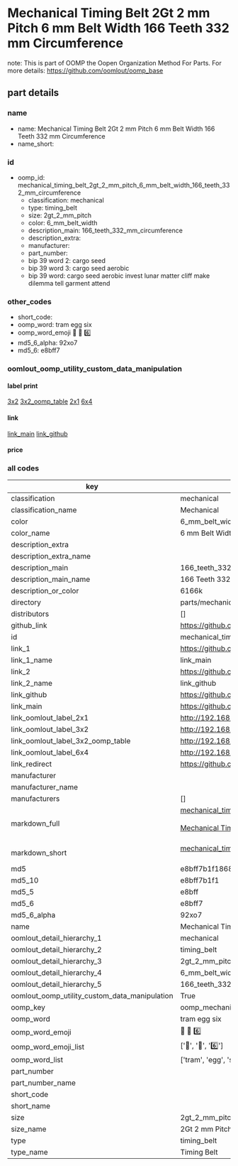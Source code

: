 # Mechanical Timing Belt 2Gt 2 mm Pitch 6 mm Belt Width 166 Teeth 332 mm Circumference  

note: This is part of OOMP the Oopen Organization Method For Parts. For more details: https://github.com/oomlout/oomp_base

##  part details
  







### name
* name: Mechanical Timing Belt 2Gt 2 mm Pitch 6 mm Belt Width 166 Teeth 332 mm Circumference
* name_short: 
### id
* oomp_id: mechanical_timing_belt_2gt_2_mm_pitch_6_mm_belt_width_166_teeth_332_mm_circumference
  * classification: mechanical
  * type: timing_belt
  * size: 2gt_2_mm_pitch
  * color: 6_mm_belt_width
  * description_main: 166_teeth_332_mm_circumference
  * description_extra: 
  * manufacturer: 
  * part_number: 
  * bip 39 word 2: cargo seed
  * bip 39 word 3: cargo seed aerobic
  * bip 39 word: cargo seed aerobic invest lunar matter cliff make dilemma tell garment attend

### other_codes
* short_code: 
* oomp_word: tram egg six
* oomp_word_emoji :tram: :egg: :six:
* md5_6_alpha: 92xo7
* md5_6: e8bff7






### oomlout_oomp_utility_custom_data_manipulation
#### label print
[3x2](http://192.168.1.245:1112/?label=oomp%2092xo7)
[3x2_oomp_table](http://192.168.1.108:1112/?label=oomp%2092xo7)
[2x1](http://192.168.1.242:1112/?label=oomp%2092xo7)
[6x4](http://192.168.1.55:1112/?label=oomp%2092xo7)    

#### link

[link_main](https://github.com/oomlout/oomlout_oomp_version_1_messy/tree/main/parts/mechanical_timing_belt_2gt_2_mm_pitch_6_mm_belt_width_166_teeth_332_mm_circumference) [link_github](https://github.com/oomlout/oomlout_oomp_version_1_messy/tree/main/parts/mechanical_timing_belt_2gt_2_mm_pitch_6_mm_belt_width_166_teeth_332_mm_circumference)                             

#### price







### all codes 
| key | value |  
| --- | --- |  
| classification | mechanical |  
| classification_name | Mechanical |  
| color | 6_mm_belt_width |  
| color_name | 6 mm Belt Width |  
| description_extra |  |  
| description_extra_name |  |  
| description_main | 166_teeth_332_mm_circumference |  
| description_main_name | 166 Teeth 332 mm Circumference |  
| description_or_color | 6166k |  
| directory | parts/mechanical_timing_belt_2gt_2_mm_pitch_6_mm_belt_width_166_teeth_332_mm_circumference |  
| distributors | [] |  
| github_link | https://github.com/oomlout/oomlout_oomp_part_src/tree/main/parts/mechanical_timing_belt_2gt_2_mm_pitch_6_mm_belt_width_166_teeth_332_mm_circumference |  
| id | mechanical_timing_belt_2gt_2_mm_pitch_6_mm_belt_width_166_teeth_332_mm_circumference |  
| link_1 | https://github.com/oomlout/oomlout_oomp_version_1_messy/tree/main/parts/mechanical_timing_belt_2gt_2_mm_pitch_6_mm_belt_width_166_teeth_332_mm_circumference |  
| link_1_name | link_main |  
| link_2 | https://github.com/oomlout/oomlout_oomp_version_1_messy/tree/main/parts/mechanical_timing_belt_2gt_2_mm_pitch_6_mm_belt_width_166_teeth_332_mm_circumference |  
| link_2_name | link_github |  
| link_github | https://github.com/oomlout/oomlout_oomp_version_1_messy/tree/main/parts/mechanical_timing_belt_2gt_2_mm_pitch_6_mm_belt_width_166_teeth_332_mm_circumference |  
| link_main | https://github.com/oomlout/oomlout_oomp_version_1_messy/tree/main/parts/mechanical_timing_belt_2gt_2_mm_pitch_6_mm_belt_width_166_teeth_332_mm_circumference |  
| link_oomlout_label_2x1 | http://192.168.1.242:1112/?label=oomp%2092xo7 |  
| link_oomlout_label_3x2 | http://192.168.1.245:1112/?label=oomp%2092xo7 |  
| link_oomlout_label_3x2_oomp_table | http://192.168.1.108:1112/?label=oomp%2092xo7 |  
| link_oomlout_label_6x4 | http://192.168.1.55:1112/?label=oomp%2092xo7 |  
| link_redirect | https://github.com/oomlout/oomlout_oomp_version_1_messy/tree/main/parts/mechanical_timing_belt_2gt_2_mm_pitch_6_mm_belt_width_166_teeth_332_mm_circumference |  
| manufacturer |  |  
| manufacturer_name |  |  
| manufacturers | [] |  
| markdown_full | [mechanical_timing_belt_2gt_2_mm_pitch_6_mm_belt_width_166_teeth_332_mm_circumference](none)<br>[](none)<br>[Mechanical Timing Belt 2Gt 2 Mm Pitch 6 Mm Belt Width 166 Teeth 332 Mm Circumference](none)<br><br> |  
| markdown_short | [mechanical_timing_belt_2gt_2_mm_pitch_6_mm_belt_width_166_teeth_332_mm_circumference](none)<br><br> |  
| md5 | e8bff7b1f186855e2542875e0870b915 |  
| md5_10 | e8bff7b1f1 |  
| md5_5 | e8bff |  
| md5_6 | e8bff7 |  
| md5_6_alpha | 92xo7 |  
| name | Mechanical Timing Belt 2Gt 2 mm Pitch 6 mm Belt Width 166 Teeth 332 mm Circumference |  
| oomlout_detail_hierarchy_1 | mechanical |  
| oomlout_detail_hierarchy_2 | timing_belt |  
| oomlout_detail_hierarchy_3 | 2gt_2_mm_pitch |  
| oomlout_detail_hierarchy_4 | 6_mm_belt_width |  
| oomlout_detail_hierarchy_5 | 166_teeth_332_mm_circumference |  
| oomlout_oomp_utility_custom_data_manipulation | True |  
| oomp_key | oomp_mechanical_timing_belt_2gt_2_mm_pitch_6_mm_belt_width_166_teeth_332_mm_circumference |  
| oomp_word | tram egg six |  
| oomp_word_emoji | :tram: :egg: :six: |  
| oomp_word_emoji_list | [':tram:', ':egg:', ':six:'] |  
| oomp_word_list | ['tram', 'egg', 'six'] |  
| part_number |  |  
| part_number_name |  |  
| short_code |  |  
| short_name |  |  
| size | 2gt_2_mm_pitch |  
| size_name | 2Gt 2 mm Pitch |  
| type | timing_belt |  
| type_name | Timing Belt |  
